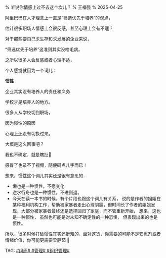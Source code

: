 % 听说你情感上过不去这个坎儿？
% 王福强
% 2025-04-25


阿里巴巴在人才理念上一直是“筛选优先于培养”的观点，

估计很多职场人情感上会很反感，甚至心理上会有不适？

对于那些要自己求生存和求发展的企业来说，

“筛选优先于培养”这准则其实没啥毛病。

之所以很多人会反感或者心理不适，

个人感觉就因为一个词儿： 

**惯性**

企业其实没有培养人的责任和义务

学校才是培养人的地方。

很多人从学校切到职场，

因为惯性的原因

心理上还没有切换过来。

大概是这么回事吧？ 

我也不确定，就是瞎扯🤣

感冒了也录不了视频，随便码点儿字而已！

想来，惯性这个词儿其实还是很有意思的...

- 懒也是一种惯性，不愿变化
- 逆水行舟也是一种惯性，不进则退。
- 今天在读一本书的时候，有个片段也跟这个词儿有关系， 说的是作者的姐姐在某种福利机构工作，帮助被家暴者走出心理阴霾，但时间长了作者的姐姐发现，大部分被家暴者最终还是选择回归了家庭，而不管重新开始， 想来，这也是一种惯性， 虽然也可能是对未知不确定性的一种恐惧， 但表现出来的也是惯性。

所以，很多时候打破惯性其实还挺难的，面对这货，你需要的可能不是安慰剂或者情绪价值，你可能更需要梁静茹 🤣

TAG: [#组织# #管理# #组织管理#](https://afoo.me/mgmt.html)



